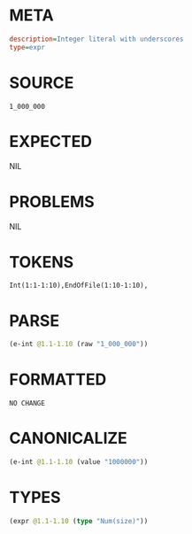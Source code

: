 # META
~~~ini
description=Integer literal with underscores
type=expr
~~~
# SOURCE
~~~roc
1_000_000
~~~
# EXPECTED
NIL
# PROBLEMS
NIL
# TOKENS
~~~zig
Int(1:1-1:10),EndOfFile(1:10-1:10),
~~~
# PARSE
~~~clojure
(e-int @1.1-1.10 (raw "1_000_000"))
~~~
# FORMATTED
~~~roc
NO CHANGE
~~~
# CANONICALIZE
~~~clojure
(e-int @1.1-1.10 (value "1000000"))
~~~
# TYPES
~~~clojure
(expr @1.1-1.10 (type "Num(size)"))
~~~
